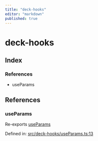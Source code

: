 ```yaml
---
title: "deck-hooks"
editor: "markdown"
published: true
---
```


# deck-hooks

## Index

### References

- useParams

## References

### useParams

Re-exports [useParams](useParams#useparams)

Defined in:  [src/deck-hooks/useParams.ts:13](https://github.com/SteamDeckHomebrew/decky-frontend-lib/blob/-/src/deck-hooks/useParams.ts#L13)
